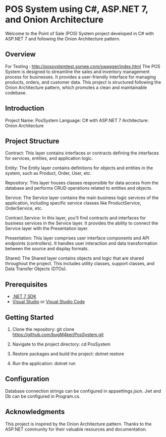 
# POS System using C#, ASP.NET 7, and Onion Architecture

Welcome to the Point of Sale (POS) System project developed in C# with ASP.NET 7 and following the Onion Architecture pattern.

## Overview
For Testing : http://possystemtest.somee.com/swagger/index.html
The POS System is designed to streamline the sales and inventory management process for businesses. It provides a user-friendly interface for managing products, orders, and customer data. This project is structured following the Onion Architecture pattern, which promotes a clean and maintainable codebase.

## Introduction
Project Name: PosSystem
Language: C# with ASP.NET 7
Architecture: Onion Architecture

## Project Structure

Contract: This layer contains interfaces or contracts defining the interfaces for services, entities, and application logic.

Entity: The Entity layer contains definitions for objects and entities in the system, such as Product, Order, User, etc.

Repository: This layer houses classes responsible for data access from the database and performs CRUD operations related to entities and objects.

Service: The Service layer contains the main business logic services of the application, including specific service classes like ProductService, OrderService, etc.

Contract.Service: In this layer, you'll find contracts and interfaces for business services in the Service layer. It provides the ability to connect the Service layer with the Presentation layer.

Presentation: This layer comprises user interface components and API endpoints (controllers). It handles user interaction and data transformation between the source and display formats.

Shared: The Shared layer contains objects and logic that are shared throughout the project. This includes utility classes, support classes, and Data Transfer Objects (DTOs).

## Prerequisites

- [.NET 7 SDK](https://dotnet.microsoft.com/download/dotnet/7.0)
- [Visual Studio](https://visualstudio.microsoft.com/) or [Visual Studio Code](https://code.visualstudio.com/)

## Getting Started

1. Clone the repository:
  git clone https://github.com/bugM4ker/PosSystem.git

2. Navigate to the project directory:
  cd PosSystem

3. Restore packages and build the project:
  dotnet restore

4. Run the application:
  dotnet run

## Configuration
Database connection strings can be configured in appsettings.json.
Jwt and Db can be configured in Program.cs.

## Acknowledgments
This project is inspired by the Onion Architecture pattern.
Thanks to the ASP.NET community for their valuable resources and documentation.
